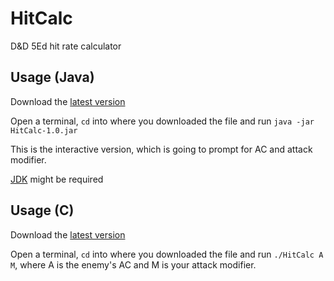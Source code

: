 # HitCalc
D&amp;D 5Ed hit rate calculator

## Usage (Java)
Download the [latest version](java/target/HitCalc-1.0.jar)

Open a terminal, `cd` into where you downloaded the file and run `java -jar HitCalc-1.0.jar`

This is the interactive version, which is going to prompt for AC and attack modifier.

[JDK](https://www.oracle.com/technetwork/java/javase/downloads/index.html) might be required


## Usage (C)
Download the [latest version](c/HitCalc)

Open a terminal, `cd` into where you downloaded the file and run `./HitCalc A M`,
where A is the enemy's AC and M is your attack modifier.
